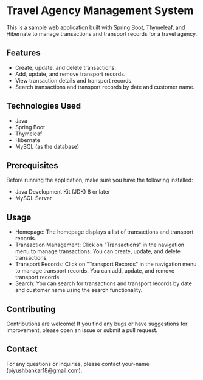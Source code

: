 # Travel Agency Management System

This is a sample web application built with Spring Boot, Thymeleaf, and Hibernate to manage transactions and transport records for a travel agency.

## Features

- Create, update, and delete transactions.
- Add, update, and remove transport records.
- View transaction details and transport records.
- Search transactions and transport records by date and customer name.

## Technologies Used

- Java
- Spring Boot
- Thymeleaf
- Hibernate
- MySQL (as the database)

## Prerequisites

Before running the application, make sure you have the following installed:

- Java Development Kit (JDK) 8 or later
- MySQL Server

## Usage

- Homepage: The homepage displays a list of transactions and transport records.
- Transaction Management: Click on "Transactions" in the navigation menu to manage transactions. You can create, update, and delete transactions.
- Transport Records: Click on "Transport Records" in the navigation menu to manage transport records. You can add, update, and remove transport records.
- Search: You can search for transactions and transport records by date and customer name using the search functionality.

## Contributing

Contributions are welcome! If you find any bugs or have suggestions for improvement, please open an issue or submit a pull request.

## Contact

For any questions or inquiries, please contact your-name (piyushbankar18@gmail.com).

